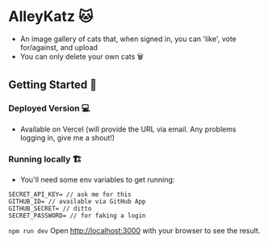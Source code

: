 # AlleyKatz 🐱
- An image gallery of cats that, when signed in, you can 'like', vote for/against, and upload
- You can only delete your own cats 🗑️


## Getting Started 🚀

### Deployed Version 💻 

- Available on Vercel (will provide the URL via email. Any problems logging in, give me a shout!)
### Running locally 🏗️

- You'll need some env variables to get running:
```
SECRET_API_KEY= // ask me for this
GITHUB_ID= // available via GitHub App
GITHUB_SECRET= // ditto
SECRET_PASSWORD= // for faking a login
```

`npm run dev`
Open [http://localhost:3000](http://localhost:3000) with your browser to see the result.
